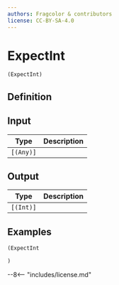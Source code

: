 ```yaml
---
authors: Fragcolor & contributors
license: CC-BY-SA-4.0
---
```



# ExpectInt

```clojure
(ExpectInt)
```


## Definition




## Input

| Type | Description |
|------|-------------|
| `[(Any)]` |  |


## Output

| Type | Description |
|------|-------------|
| `[(Int)]` |  |


## Examples

```clojure
(ExpectInt

)
```


--8<-- "includes/license.md"
